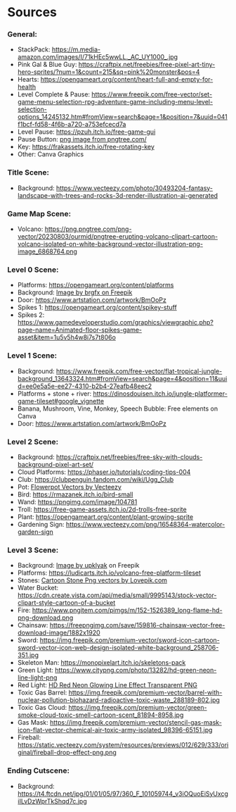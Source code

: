 # Sources

### General:

-   StackPack: https://m.media-amazon.com/images/I/71kHEc5wwLL._AC_UY1000_.jpg
-   Pink Gal & Blue Guy: https://craftpix.net/freebies/free-pixel-art-tiny-hero-sprites/?num=1&count=215&sq=pink%20monster&pos=4
-   Hearts: https://opengameart.org/content/heart-full-and-empty-for-health
-   Level Complete & Pause: https://www.freepik.com/free-vector/set-game-menu-selection-rpg-adventure-game-including-menu-level-selection-options_14245132.htm#fromView=search&page=1&position=7&uuid=041f1bcf-fd58-4f6b-a720-a753efcecd7a
-   Level Pause: https://pzuh.itch.io/free-game-gui
-   Pause Button: <a href='https://pngtree.com/freepng/casual-game-button-set-stock-illustration_5981555.html'>png image from pngtree.com/</a>
-   Key: https://frakassets.itch.io/free-rotating-key
-   Other: Canva Graphics

### Title Scene:

-   Background: https://www.vecteezy.com/photo/30493204-fantasy-landscape-with-trees-and-rocks-3d-render-illustration-ai-generated

### Game Map Scene:

-   Volcano: https://png.pngtree.com/png-vector/20230803/ourmid/pngtree-erupting-volcano-clipart-cartoon-volcano-isolated-on-white-background-vector-illustration-png-image_6868764.png

### Level 0 Scene:

-   Platforms: https://opengameart.org/content/platforms
-   Background: <a href="https://www.freepik.com/free-vector/nature-roadside-background-scene_40169781.htm#from_view=detail_alsolike">Image by brgfx on Freepik</a>
-   Door: https://www.artstation.com/artwork/BmOoPz
-   Spikes 1: https://opengameart.org/content/spikey-stuff
-   Spikes 2: https://www.gamedeveloperstudio.com/graphics/viewgraphic.php?page-name=Animated-floor-spikes-game-asset&item=1u5v5h4w8i7s7t806o

### Level 1 Scene:

-   Background: https://www.freepik.com/free-vector/flat-tropical-jungle-background_13643324.htm#fromView=search&page=4&position=11&uuid=ee0e5a5e-ee27-4310-b2b4-27eafb48eec2
-   Platforms + stone + river: https://dinosdouisen.itch.io/jungle-platformer-game-tileset#google_vignette
-   Banana, Mushroom, Vine, Monkey, Speech Bubble: Free elements on Canva
-   Door: https://www.artstation.com/artwork/BmOoPz

### Level 2 Scene:

-   Background: https://craftpix.net/freebies/free-sky-with-clouds-background-pixel-art-set/
-   Cloud Platforms: https://phaser.io/tutorials/coding-tips-004
-   Club: https://clubpenguin.fandom.com/wiki/Ugg_Club
-   Pot: [<a href="https://www.vecteezy.com/free-vector/flowerpot">Flowerpot Vectors by Vecteezy</a>](https://www.vecteezy.com/vector-art/14150763-plant-pot-icon-cartoon-vector-farm-tool)
-   Bird: https://rmazanek.itch.io/bird-small
-   Wand: https://pngimg.com/image/104781
-   Troll: https://free-game-assets.itch.io/2d-trolls-free-sprite
-   Plant: https://opengameart.org/content/plant-growing-sprite
-   Gardening Sign: https://www.vecteezy.com/png/16548364-watercolor-garden-sign

### Level 3 Scene:

-   Background: <a href="https://www.freepik.com/free-vector/cave-with-molten-lava-spark-game-background_38720914.htm">Image by upklyak</a> on Freepik
-   Platforms: https://ludicarts.itch.io/volcano-free-platform-tileset
-   Stones: <a href="https://lovepik.com/images/png-cartoon-stone.html">Cartoon Stone Png vectors by Lovepik.com</a>
-   Water Bucket: https://cdn.create.vista.com/api/media/small/9995143/stock-vector-clipart-style-cartoon-of-a-bucket
-   Fire: https://www.pngitem.com/pimgs/m/152-1526389_long-flame-hd-png-download.png
-   Chainsaw: https://freepngimg.com/save/159816-chainsaw-vector-free-download-image/1882x1920
-   Sword: https://img.freepik.com/premium-vector/sword-icon-cartoon-sword-vector-icon-web-design-isolated-white-background_258706-351.jpg
-   Skeleton Man: https://monopixelart.itch.io/skeletons-pack
-   Green Light: https://www.citypng.com/photo/13282/hd-green-neon-line-light-png
-   Red Light: <a href="https://www.citypng.com/png-download/13205" > HD Red Neon Glowing Line Effect Transparent PNG </a>
-   Toxic Gas Barrel: https://img.freepik.com/premium-vector/barrel-with-nuclear-pollution-biohazard-radioactive-toxic-waste_288189-802.jpg
-   Toxic Gas Cloud: https://img.freepik.com/premium-vector/green-smoke-cloud-toxic-smell-cartoon-scent_81894-8958.jpg
-   Gas Mask: https://img.freepik.com/premium-vector/stencil-gas-mask-icon-flat-vector-chemical-air-toxic-army-isolated_98396-65151.jpg
-   Fireball: https://static.vecteezy.com/system/resources/previews/012/629/333/original/fireball-drop-effect-png.png

### Ending Cutscene:

-   Background: https://t4.ftcdn.net/jpg/01/01/05/97/360_F_101059744_v3iOQuoEiSyUxcgiILvDzWprTkShqd7c.jpg
